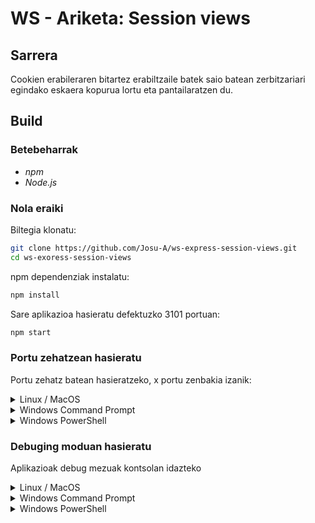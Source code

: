 # WS - Ariketa: Session views

## Sarrera

Cookien erabileraren bitartez erabiltzaile batek saio batean zerbitzariari egindako eskaera kopurua lortu eta pantailaratzen du.

## Build

### Betebeharrak

* *npm*
* *Node.js*

### Nola eraiki

Biltegia klonatu:

```bash
git clone https://github.com/Josu-A/ws-express-session-views.git
cd ws-exoress-session-views
```

npm dependenziak instalatu:

```bash
npm install
```

Sare aplikazioa hasieratu defektuzko 3101 portuan:

```bash
npm start
```

### Portu zehatzean hasieratu

Portu zehatz batean hasieratzeko, x portu zenbakia izanik:

<details><summary>Linux / MacOS</summary>
```bash
PORT=x npm start
```
</details>

<details><summary>Windows Command Prompt</summary>
```cmd
set PORT=x & npm start
```
</details>

<details><summary>Windows PowerShell</summary>
```ps
$env:PORT='x'; npm start
```
</details>

### Debuging moduan hasieratu

Aplikazioak debug mezuak kontsolan idazteko

<details><summary>Linux / MacOS</summary>
```bash
DEBUG=session-views:* npm start
```
</details>

<details><summary>Windows Command Prompt</summary>
```cmd
set DEBUG=session-views:* & npm start
```
</details>

<details><summary>Windows PowerShell</summary>
```ps
$env:DEBUG='session-views:*'; npm start
```
</details>

